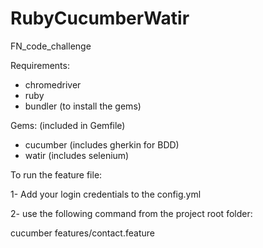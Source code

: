 # RubyCucumberWatir
FN_code_challenge

Requirements:
- chromedriver
- ruby
- bundler (to install the gems)

Gems: (included in Gemfile)
- cucumber (includes gherkin for BDD)
- watir (includes selenium)

To run the feature file:

1- Add your login credentials to the config.yml

2- use the following command from the project root folder:

cucumber features/contact.feature

